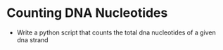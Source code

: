 # Counting DNA Nucleotides

- Write a python script that counts the total dna nucleotides of a given dna strand
